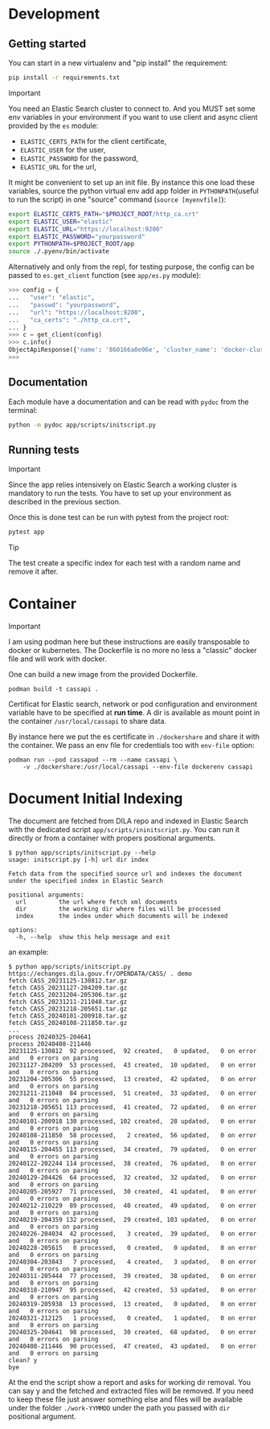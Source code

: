 # Development

## Getting started

You can start in a new virtualenv and "pip install" the requirement:

```sh
pip install -r requirements.txt
```

> [!IMPORTANT]
> You need an Elastic Search cluster to connect to. And you MUST set some env
> variables in your environment if you want to use client and async client 
> provided by the `es` module:
>    - `ELASTIC_CERTS_PATH` for the client certificate,
>    - `ELASTIC_USER` for the user,
>    - `ELASTIC_PASSWORD` for the password,
>    - `ELASTIC_URL` for the url,
    
It might be convenient to set up an init file. 
By instance this one load these variables, source the python virtual env 
add app folder in `PYTHONPATH`(useful to run the script) in one "source" command
(`source [myenvfile]`):

```sh
export ELASTIC_CERTS_PATH="$PROJECT_ROOT/http_ca.crt"
export ELASTIC_USER="elastic"
export ELASTIC_URL="https://localhost:9200"
export ELASTIC_PASSWORD="yourpassword"
export PYTHONPATH=$PROJECT_ROOT/app
source ./.pyenv/bin/activate
```

Alternatively and only from the repl, for testing purpose, the config can be
passed to `es.get_client` function (see `app/es.py` module):

```python
>>> config = {
...   "user": "elastic",
...   "passwd": "yourpassword",
...   "url": "https://localhost:9200",
...   "ca_certs": "./http_ca.crt",
... }
>>> c = get_client(config)
>>> c.info()
ObjectApiResponse({'name': '860166a0e06e', 'cluster_name': 'docker-cluster', 'cluster_uuid': 'qK9yhtVFSLuWdPGPJtXZEQ', 'version': {'number': '8.13.2', 'build_flavor': 'default', 'build_type': 'docker', 'build_hash': '16cc90cd2d08a3147ce02b07e50894bc060a4cbf', 'build_date': '2024-04-05T14:45:26.420424304Z', 'build_snapshot': False, 'lucene_version': '9.10.0', 'minimum_wire_compatibility_version': '7.17.0', 'minimum_index_compatibility_version': '7.0.0'}, 'tagline': 'You Know, for Search'})
>>>
```

## Documentation

Each module have a documentation and can be read with `pydoc` from the terminal:

```sh
python -m pydoc app/scripts/initscript.py
```

## Running tests

> [!IMPORTANT]
> Since the app relies intensively on Elastic Search a working cluster is
> mandatory to run the tests.
> You have to set up your environment as described in the previous section.

Once this is done test can be run with pytest from the project root:

```sh
pytest app
```


> [!TIP]
> The test create a specific index for each test with a random name and remove
> it after.

# Container

> [!IMPORTANT]
> I am using podman here but these instructions are easily transposable to docker or
> kubernetes. The Dockerfile is no more no less a "classic" docker file and will work
> with docker.

One can build a new image from the provided Dockerfile.

```
podman build -t cassapi .
```

Certificat for Elastic search, network or pod configuration and environment variable
have to be specified at **run time**. A dir is available as mount point in the container
`/usr/local/cassapi` to share data.

By instance here we put the es certificate in `./dockershare` and share it with the container.
We pass an env file for credentials too with `env-file` option:

```
podman run --pod cassapod --rm --name cassapi \
    -v ./dockershare:/usr/local/cassapi --env-file dockerenv cassapi
```

# Document Initial Indexing

The document are fetched from DILA repo and indexed in Elastic Search with the dedicated script
`app/scripts/ininitscript.py`. You can run it directly or from a container with propers 
positional arguments.

```
$ python app/scripts/initscript.py --help
usage: initscript.py [-h] url dir index

Fetch data from the specified source url and indexes the document under the specified index in Elastic Search

positional arguments:
  url         the url where fetch xml documents
  dir         the working dir where files will be processed
  index       the index under which documents will be indexed

options:
  -h, --help  show this help message and exit
```

an example:

```
$ python app/scripts/initscript.py https://echanges.dila.gouv.fr/OPENDATA/CASS/ . demo
fetch CASS_20231125-130812.tar.gz
fetch CASS_20231127-204209.tar.gz
fetch CASS_20231204-205306.tar.gz
fetch CASS_20231211-211048.tar.gz
fetch CASS_20231218-205651.tar.gz
fetch CASS_20240101-200918.tar.gz
fetch CASS_20240108-211850.tar.gz
...
process 20240325-204641
process 20240408-211446
20231125-130812  92 processed,  92 created,   0 updated,   0 on error and   0 errors on parsing
20231127-204209  53 processed,  43 created,  10 updated,   0 on error and   0 errors on parsing
20231204-205306  55 processed,  13 created,  42 updated,   0 on error and   0 errors on parsing
20231211-211048  84 processed,  51 created,  33 updated,   0 on error and   0 errors on parsing
20231218-205651 113 processed,  41 created,  72 updated,   0 on error and   0 errors on parsing
20240101-200918 130 processed, 102 created,  28 updated,   0 on error and   0 errors on parsing
20240108-211850  58 processed,   2 created,  56 updated,   0 on error and   0 errors on parsing
20240115-204455 113 processed,  34 created,  79 updated,   0 on error and   0 errors on parsing
20240122-202244 114 processed,  38 created,  76 updated,   0 on error and   0 errors on parsing
20240129-204426  64 processed,  32 created,  32 updated,   0 on error and   0 errors on parsing
20240205-205927  71 processed,  30 created,  41 updated,   0 on error and   0 errors on parsing
20240212-210229  89 processed,  40 created,  49 updated,   0 on error and   0 errors on parsing
20240219-204359 132 processed,  29 created, 103 updated,   0 on error and   0 errors on parsing
20240226-204034  42 processed,   3 created,  39 updated,   0 on error and   0 errors on parsing
20240228-205615   0 processed,   0 created,   0 updated,   0 on error and   0 errors on parsing
20240304-203843   7 processed,   4 created,   3 updated,   0 on error and   0 errors on parsing
20240311-205444  77 processed,  39 created,  38 updated,   0 on error and   0 errors on parsing
20240318-210947  95 processed,  42 created,  53 updated,   0 on error and   0 errors on parsing
20240319-205938  13 processed,  13 created,   0 updated,   0 on error and   0 errors on parsing
20240321-212125   1 processed,   0 created,   1 updated,   0 on error and   0 errors on parsing
20240325-204641  98 processed,  30 created,  68 updated,   0 on error and   0 errors on parsing
20240408-211446  90 processed,  47 created,  43 updated,   0 on error and   0 errors on parsing
clean? y
bye
```

At the end the script show a report and asks for working dir removal. You can say y and the 
fetched and extracted files will be removed. If you need to keep these file just answer 
something else and files will be available under the folder `./work-YYMMDD` under the path
you passed with `dir` positional argument.

